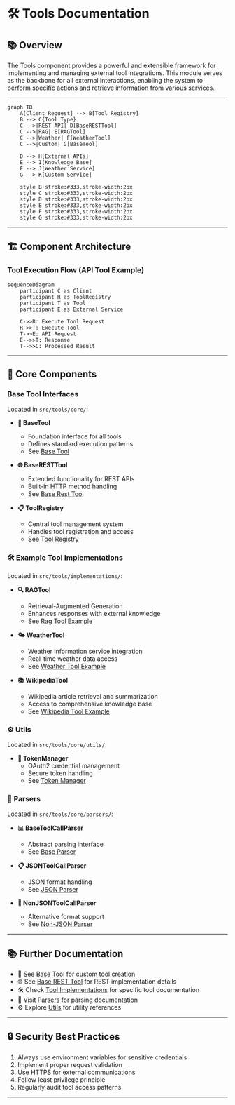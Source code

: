 # 🛠️ Tools Documentation

## 📚 Overview

The Tools component provides a powerful and extensible framework for implementing and managing external tool integrations. This module serves as the backbone for all external interactions, enabling the system to perform specific actions and retrieve information from various services.

---


```mermaid
graph TB
    A[Client Request] --> B[Tool Registry]
    B --> C{Tool Type}
    C -->|REST API| D[BaseRESTTool]
    C -->|RAG| E[RAGTool]
    C -->|Weather| F[WeatherTool]
    C -->|Custom| G[BaseTool]
    
    D --> H[External APIs]
    E --> I[Knowledge Base]
    F --> J[Weather Service]
    G --> K[Custom Service]
    
    style B stroke:#333,stroke-width:2px
    style C stroke:#333,stroke-width:2px
    style D stroke:#333,stroke-width:2px
    style E stroke:#333,stroke-width:2px
    style F stroke:#333,stroke-width:2px
    style G stroke:#333,stroke-width:2px
```

---

## 🏗️ Component Architecture

### Tool Execution Flow (API Tool Example)

```mermaid
sequenceDiagram
    participant C as Client
    participant R as ToolRegistry
    participant T as Tool
    participant E as External Service

    C->>R: Execute Tool Request
    R->>T: Execute Tool
    T->>E: API Request
    E-->>T: Response
    T-->>C: Processed Result
```

---

## 🧱 Core Components

### Base Tool Interfaces
Located in `src/tools/core/`:

- **📘 BaseTool**
    - Foundation interface for all tools
    - Defines standard execution patterns
    - See [Base Tool](base_tool.md)

- **🌐 BaseRESTTool**
    - Extended functionality for REST APIs
    - Built-in HTTP method handling
    - See [Base Rest Tool](base_rest_tool.md)

- **📋 ToolRegistry**
    - Central tool management system
    - Handles tool registration and access
    - See [Tool Registry](tool_registry.md)


### 🛠️ Example Tool [Implementations](implementations/index.md)
Located in `src/tools/implementations/`:

- **🔍 RAGTool**
    - Retrieval-Augmented Generation
    - Enhances responses with external knowledge
    - See [Rag Tool Example](implementations/rag_tool.md)

- **🌤️ WeatherTool**
    - Weather information service integration
    - Real-time weather data access
    - See [Weather Tool Example](implementations/weather_tool.md)

- **📚 WikipediaTool**
    - Wikipedia article retrieval and summarization
    - Access to comprehensive knowledge base
    - See [Wikipedia Tool Example](implementations/wikipedia_tool.md)


### ⚙️ Utils
Located in `src/tools/core/utils/`:

- **🔑 TokenManager**
    - OAuth2 credential management
    - Secure token handling
    - See [Token Manager](utils/token_manager.md)


### 📝 Parsers
Located in `src/tools/core/parsers/`:

- **📊 BaseToolCallParser**
    - Abstract parsing interface
    - See [Base Parser](parsers/base_tool_call_parser.md)

- **📋 JSONToolCallParser**
    - JSON format handling
    - See [JSON Parser](parsers/json_tool_call_parser.md)

- **📜 NonJSONToolCallParser**
    - Alternative format support
    - See [Non-JSON Parser](parsers/non_json_tool_call_parser.md)

---

## 📚 Further Documentation

- 📖 See [Base Tool](base_tool.md) for custom tool creation
- 🌐 See [Base REST Tool](base_rest_tool.md) for REST implementation details
- 🛠️ Check [Tool Implementations](implementations/index.md) for specific tool documentation
- 📝 Visit [Parsers](parsers/index.md) for parsing documentation
- ⚙️ Explore [Utils](utils/index.md) for utility references

---

## 🔒 Security Best Practices

1. Always use environment variables for sensitive credentials
2. Implement proper request validation
3. Use HTTPS for external communications
4. Follow least privilege principle
5. Regularly audit tool access patterns

---
